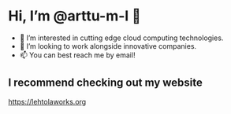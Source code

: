 # Hi, I’m @arttu-m-l 👋 
- 👀 I’m interested in cutting edge cloud computing technologies.
- 💞️ I’m looking to work alongside innovative companies.
- 📫 You can best reach me by email!

## I recommend checking out my website
https://lehtolaworks.org
